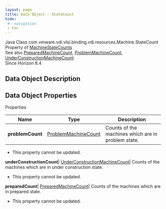 ```yaml
---
layout: page
title: Data Object - StateCount
hide:
 #- navigation
 - toc
---
```






Java Class
    com.vmware.vdi.vlsi.binding.vdi.resources.Machine.StateCount  
Property of
     [MachineStateCounts](vdi.resources.Machine.MachineStateCounts.md#field_detail)  
See also
     [PreparedMachineCount](vdi.resources.Machine.PreparedMachineCount.md), [ProblemMachineCount](vdi.resources.Machine.ProblemMachineCount.md), [UnderConstructionMachineCount](vdi.resources.Machine.UnderConstructionMachineCount.md)  
Since 
    Horizon 8.4

## Data Object Description 

## Data Object Properties

Properties

Name |  Type |  Description   
---|---|---  
**problemCount**| [ProblemMachineCount](vdi.resources.Machine.ProblemMachineCount.md)|  Counts of the machines which are in problem state.   


* This property cannot be updated.

  
**underConstructionCount**| [UnderConstructionMachineCount](vdi.resources.Machine.UnderConstructionMachineCount.md)|  Counts of the machines which are in under construction state.   


* This property cannot be updated.

  
**preparedCount**| [PreparedMachineCount](vdi.resources.Machine.PreparedMachineCount.md)|  Counts of the machines which are in prepared state.   


* This property cannot be updated.

  
  
  
 
  
  

